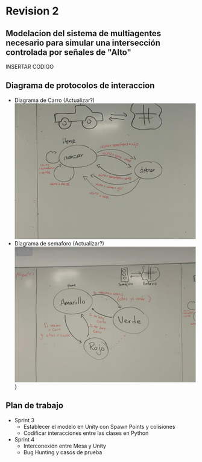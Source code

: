 # Revision 2
## Modelacion del sistema de multiagentes necesario para simular una intersección controlada por señales de "Alto"
INSERTAR CODIGO

## Diagrama de protocolos de interaccion
- Diagrama de Carro (Actualizar?)
![Diagrama de protocolos de interaccion de los carros](../_Multimedia/Carro.jpeg)
- Diagrama de semaforo (Actualizar?)
![Diagrama de protocolos de interaccion de los carros](../_Multimedia/Semaforo.jpeg)}

## Plan de trabajo
- Sprint 3
  - Establecer el modelo en Unity con Spawn Points y colisiones
  - Codificar interacciones entre las clases en Python
- Sprint 4
  - Interconexión entre Mesa y Unity
  - Bug Hunting y casos de prueba
